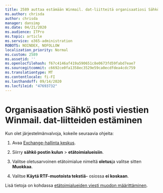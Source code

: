 ```yaml
---
title: 2589 auttaa estämään Winmail. dat-liitteitä organisaatiosi Sähkö posti viesteissä
ms.author: chrisda
author: chrisda
manager: dansimp
ms.date: 04/21/2020
ms.audience: ITPro
ms.topic: article
ms.service: o365-administration
ROBOTS: NOINDEX, NOFOLLOW
localization_priority: Normal
ms.custom: 2589
ms.assetid: ''
ms.openlocfilehash: f67c4146af419a590651c8e0673fd59fabd7eae7
ms.sourcegitcommit: c6692ce0fa1358ec3529e59ca0ecdfdea4cdc759
ms.translationtype: MT
ms.contentlocale: fi-FI
ms.lasthandoff: 09/14/2020
ms.locfileid: "47693732"
---
```

# <a name="help-prevent-winmaildat-attachments-in-email-messages-from-your-organization"></a>Organisaation Sähkö posti viestien Winmail. dat-liitteiden estäminen

Kun olet järjestelmänvalvoja, kokeile seuraavia ohjeita:

1. Avaa [Exchange-hallinta keskus](https://outlook.office365.com/ecp/).

2. Siirry **sähkö postin kulun**  >  **etätoimialueisiin**.

3. Valitse oletusarvoinen etätoimialue nimeltä **oletus**ja valitse sitten **Muokkaa**.

4. Valitse **Käytä RTF-muotoista tekstiä-** osiossa **ei koskaan**.

Lisä tietoja on kohdassa [etätoimialueiden viesti muodon määrittäminen](https://docs.microsoft.com/Exchange/mail-flow-best-practices/remote-domains/remote-domains#specifying-message-format).
